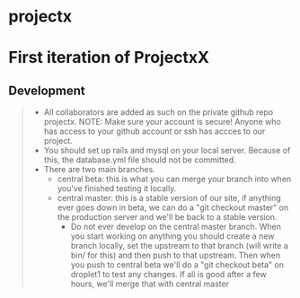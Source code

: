 projectx
========

# First iteration of ProjectxX

## Development
> * All collaborators are added as such on the private github repo projectx. NOTE: Make sure your account is secure! Anyone who has access to your github account or ssh has accces to our project. 
> * You should set up rails and mysql on your local server. Because of this, the database.yml file should not be committed.
> * There are two main branches. 
>   * central beta: this is what you can merge your branch into when you've finished testing it locally.
>   * central master: this is a stable version of our site, if anything ever goes down in beta, we can do a "git checkout master" on the production server and we'll be back to a stable version. 
>     * Do not ever develop on the central master branch. When you start working on anything you should create a new branch locally, set the upstream to that branch (will write a bin/ for this) and then push to that upstream. Then when you push to central beta we'll do a "git checkout beta" on droplet1 to test any changes. If all is good after a few hours, we'll merge that with central master 
  
